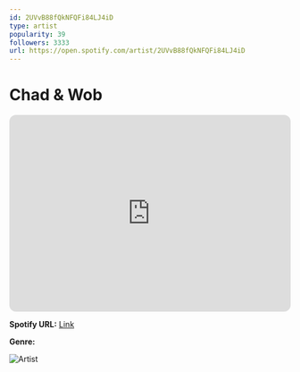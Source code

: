```yaml
---
id: 2UVvB88fQkNFQFi84LJ4iD
type: artist
popularity: 39
followers: 3333
url: https://open.spotify.com/artist/2UVvB88fQkNFQFi84LJ4iD
---
```

# Chad & Wob

<iframe style="border-radius:12px" src="https://open.spotify.com/embed/artist/2UVvB88fQkNFQFi84LJ4iD" width="100%" height="352" frameBorder="0" allowfullscreen="" allow="autoplay; clipboard-write; encrypted-media; fullscreen; picture-in-picture" loading="lazy"></iframe>

**Spotify URL:** [Link](https://open.spotify.com/artist/2UVvB88fQkNFQFi84LJ4iD)

**Genre:** 

![Artist](https://i.scdn.co/image/ab6761610000e5eb1a99ac13ca6a8fe38501cc40)
